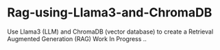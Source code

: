 # Rag-using-Llama3-and-ChromaDB
Use Llama3 (LLM) and ChromaDB (vector database) to create a Retrieval Augmented Generation (RAG)
Work In Progress ..
